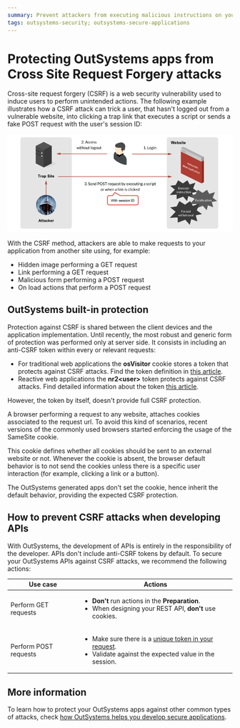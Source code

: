 ```yaml
---
summary: Prevent attackers from executing malicious instructions on your OutSystems apps from an external site. Cross Site Request Forgery (CSRF) attack protection.
tags: outsystems-security; outsystems-secure-applications
---
```


#  Protecting OutSystems apps from Cross Site Request Forgery attacks

Cross-site request forgery (CSRF) is a web security vulnerability used to induce users to perform unintended actions. The following example illustrates how a CSRF attack can trick a user, that hasn't logged out from a vulnerable website, into clicking a trap link that executes a script or sends a fake POST request with the user's session ID:

![Example of a CSRF attack](images/csrf-attack-example.png)

With the CSRF method, attackers are able to make requests to your application from another site using, for example:

  * Hidden image performing a GET request
  * Link performing a GET request
  * Malicious form performing a POST request
  * On load actions that perform a POST request

## OutSystems built-in protection

Protection against CSRF is shared between the client devices and the application implementation. Until recently, the most robust and generic form of protection was performed only at server side. It consists in including an anti-CSRF token within every or relevant requests:

* For traditional web applications the **osVisitor** cookie stores a token that protects against CSRF attacks. Find the token definition in [this article](https://success.outsystems.com/Support/Enterprise_Customers/Maintenance_and_Operations/Cookie_Usage_in_Web_Applications).
* Reactive web applications the **nr2<user\>** token protects against CSRF attacks. Find detailed information about the token [this article](https://success.outsystems.com/Documentation/11/Managing_the_Applications_Lifecycle/Secure_the_Applications/Configure_App_Authentication#Authentication_Cookies).

However, the token by itself, doesn't provide full CSRF protection. 

A browser performing a request to any website, attaches cookies associated to the request url. To avoid this kind of scenarios, recent versions of the commonly used browsers started enforcing the usage of the SameSite cookie. 

This cookie defines whether all cookies should be sent to an external website or not. Whenever the cookie is absent, the browser default behavior is to not send the cookies unless there is a specific user interaction (for example, clicking a link or a button). 

The OutSystems generated apps don't set the cookie, hence inherit the default behavior, providing the expected CSRF protection.

## How to prevent CSRF attacks when developing APIs

With OutSystems, the development of APIs is entirely in the responsibility of the developer. APIs don't include anti-CSRF tokens by default. To secure your OutSystems APIs against CSRF attacks, we recommend the following actions:

|**Use case** |**Actions** |
|-------------|------------|
|Perform GET requests |<ul><li>**Don't** run actions in the **Preparation**.</li><li>When designing your REST API, **don't** use cookies.</li></ul>|
|Perform POST requests |<ul><li>Make sure there is a [unique token in your request](https://www.outsystems.com/forums/discussion/13556/cross-site-request-forger-token).</li><li>Validate against the expected value in the session.</li></ul>||

## More information 

To learn how to protect your OutSystems apps against other common types of attacks, check [how OutSystems helps you develop secure applications](intro.md).
